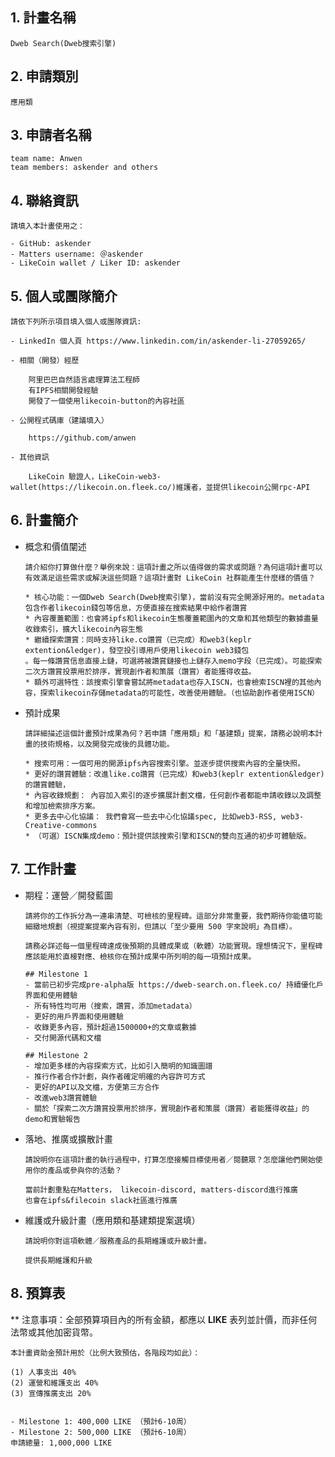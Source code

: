 ## 1. 計畫名稱
    Dweb Search(Dweb搜索引擎)
    
## 2. 申請類別 
    應用類
    
## 3. 申請者名稱
    team name: Anwen
    team members: askender and others

## 4. 聯絡資訊
    請填入本計畫使用之：
    
    - GitHub: askender
    - Matters username: ＠askender
    - LikeCoin wallet / Liker ID: askender


## 5. 個人或團隊簡介
```
請依下列所示項目填入個人或團隊資訊:

- LinkedIn 個人頁 https://www.linkedin.com/in/askender-li-27059265/

- 相關（開發）經歷

    阿里巴巴自然語言處理算法工程師
    有IPFS相關開發經驗
    開發了一個使用likecoin-button的內容社區

- 公開程式碼庫（建議填入）

    https://github.com/anwen

- 其他資訊

    LikeCoin 驗證人，LikeCoin-web3-wallet(https://likecoin.on.fleek.co/)維護者，並提供likecoin公開rpc-API
```

## 6. 計畫簡介

- 概念和價值闡述
 
    ```
    請介紹你打算做什麼？舉例來說：這項計畫之所以值得做的需求或問題？為何這項計畫可以有效滿足這些需求或解決這些問題？這項計畫對 LikeCoin 社群能產生什麼樣的價值？
    
    * 核心功能：一個Dweb Search(Dweb搜索引擎)，當前沒有完全開源好用的。metadata包含作者likecoin錢包等信息，方便直接在搜索結果中給作者讚賞
    * 內容覆蓋範圍：也會將ipfs和likecoin生態覆蓋範圍內的文章和其他類型的數據盡量收錄索引，擴大likecoin內容生態
    * 繼續探索讚賞：同時支持like.co讚賞（已完成）和web3(keplr extention&ledger)，發空投引導用戶使用likecoin web3錢包
    。每一條讚賞信息直接上鏈，可選將被讚賞鏈接也上鏈存入memo字段（已完成）。可能探索二次方讚賞投票用於排序，實現創作者和策展（讚賞）者能獲得收益。
    * 額外可選特性：該搜索引擎會嘗試將metadata也存入ISCN，也會檢索ISCN裡的其他內容，探索likecoin存儲metadata的可能性，改善使用體驗。（也協助創作者使用ISCN）
    ```   
- 預計成果

    ```
    請詳細描述這個計畫預計成果為何？若申請「應用類」和「基建類」提案，請務必說明本計畫的技術規格，以及開發完成後的具體功能。

    * 搜索可用：一個可用的開源ipfs內容搜索引擎。並逐步提供搜索內容的全量快照。
    * 更好的讚賞體驗：改進like.co讚賞（已完成）和web3(keplr extention&ledger)的讚賞體驗，
    * 內容收錄規劃： 內容加入索引的逐步擴展計劃文檔，任何創作者都能申請收錄以及調整和增加檢索排序方案。
    * 更多去中心化協議： 我們會寫一些去中心化協議spec, 比如web3-RSS, web3-Creative-commons
    * （可選）ISCN集成demo：預計提供該搜索引擎和ISCN的雙向互通的初步可體驗版。
   ``` 

## 7. 工作計畫

- 期程：運營／開發藍圖
    ```
    請將你的工作拆分為一連串清楚、可檢核的里程碑。這部分非常重要，我們期待你能儘可能細緻地規劃（視提案提案內容有別，但請以「至少要用 500 字來說明」為目標）。

    請務必詳述每一個里程碑達成後預期的具體成果或（軟體）功能實現。理想情況下，里程碑應該能用於直椄對應、檢核你在預計成果中所列明的每一項預計成果。

    ## Milestone 1
    - 當前已初步完成pre-alpha版 https://dweb-search.on.fleek.co/ 持續優化戶界面和使用體驗
    - 所有特性均可用（搜索，讚賞，添加metadata）
    - 更好的用戶界面和使用體驗
    - 收錄更多內容，預計超過1500000+的文章或數據
    - 交付開源代碼和文檔

    ## Milestone 2
    - 增加更多樣的內容探索方式，比如引入簡明的知識圖譜
    - 推行作者合作計劃，與作者確定明確的內容許可方式
    - 更好的API以及文檔，方便第三方合作
    - 改進web3讚賞體驗
    - 關於「探索二次方讚賞投票用於排序，實現創作者和策展（讚賞）者能獲得收益」的demo和實驗報告
    ```

    
- 落地、推廣或擴散計畫
    ```
    請說明你在這項計畫的執行過程中，打算怎麼接觸目標使用者／閱聽眾？怎麼讓他們開始使用你的產品或參與你的活動？

    當前計劃重點在Matters， likecoin-discord, matters-discord進行推廣
    也會在ipfs&filecoin slack社區進行推廣

    ```
    
- 維護或升級計畫（應用類和基建類提案選填）
    ```
    請說明你對這項軟體／服務產品的長期維護或升級計畫。

    提供長期維護和升級
    ```

## 8. 預算表

** 注意事項：全部預算項目內的所有金額，都應以 **LIKE** 表列並計價，而非任何法幣或其他加密貨幣。 

    本計畫資助金預計用於（比例大致預估，各階段均如此）： 
    
    (1) 人事支出 40%
    (2) 運營和維護支出 40%
    (3) 宣傳推廣支出 20%
    

    - Milestone 1: 400,000 LIKE （預計6-10周）
    - Milestone 2: 500,000 LIKE （預計6-10周）
    申請總量: 1,000,000 LIKE

